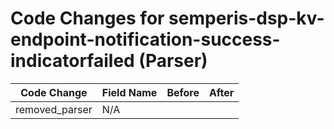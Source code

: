 # Code Changes for semperis-dsp-kv-endpoint-notification-success-indicatorfailed (Parser)

| Code Change | Field Name | Before | After |
|-------------|------------|--------|-------|
| removed_parser | N/A |  |  |